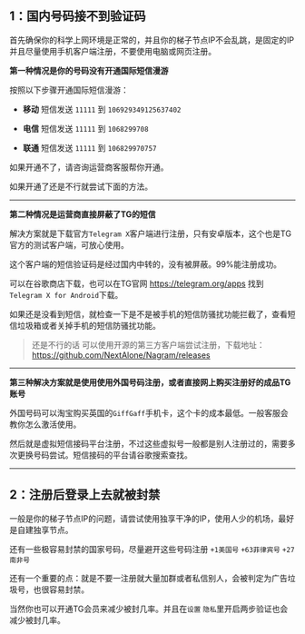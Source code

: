 ## 1：国内号码接不到验证码
首先确保你的科学上网环境是正常的，并且你的梯子节点IP不会乱跳，是固定的IP
并且尽量使用手机客户端注册，不要使用电脑或网页注册。

**第一种情况是你的号码没有开通国际短信漫游**

按照以下步骤开通国际短信漫游：

- **移动** 短信发送 `11111` 到 `106929349125637402`

- **电信** 短信发送 `11111` 到 `1068299708`

- **联通** 短信发送 `11111` 到 `106829970757`

如果开通不了，请咨询运营商客服帮你开通。

如果开通了还是不行就尝试下面的方法。

---

**第二种情况是运营商直接屏蔽了TG的短信**

解决方案就是下载官方`Telegram X`客户端进行注册，只有安卓版本，这个也是TG官方的测试客户端，可放心使用。

这个客户端的短信验证码是经过国内中转的，没有被屏蔽。99%能注册成功。

可以在谷歌商店下载，也可以在TG官网 https://telegram.org/apps  找到`Telegram X for Android`下载。

如果还是没看到短信，就检查一下是不是被手机的短信防骚扰功能拦截了，查看短信垃圾箱或者关掉手机的短信防骚扰功能。



> 还是不行的话 可以使用开源的第三方客户端尝试注册，下载地址：https://github.com/NextAlone/Nagram/releases  

---

**第三种解决方案就是使用使用外国号码注册，或者直接网上购买注册好的成品TG账号**

外国号码可以淘宝购买英国的`GiffGaff`手机卡，这个卡的成本最低。一般客服会教你怎么激活使用。

然后就是虚拟短信接码平台注册，不过这些虚拟号一般都是别人注册过的，需要多次更换号码尝试。短信接码的平台请谷歌搜索查找。

---

## 2：注册后登录上去就被封禁

一般是你的梯子节点IP的问题，请尝试使用独享干净的IP，使用人少的机场，最好是自建独享节点。

还有一些极容易封禁的国家号码，尽量避开这些号码注册 `+1美国号` `+63菲律宾号` `+27南非号`

还有一个重要的点：就是不要一注册就大量加群或者私信别人，会被判定为广告垃圾号，也很容易封禁。

当然你也可以开通TG会员来减少被封几率。并且在`设置` `隐私`里开启两步验证也会减少被封几率。
